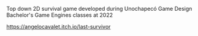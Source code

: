 
Top down 2D survival game developed during Unochapecó Game Design Bachelor's Game Engines classes at 2022

https://angelocavalet.itch.io/last-survivor
